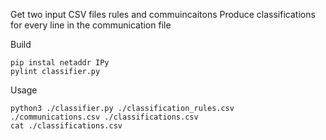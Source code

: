 Get two input CSV files rules and commuincaitons
Produce classifications for every line in the communication file 

Build

```
pip instal netaddr IPy
pylint classifier.py
```


Usage

```
python3 ./classifier.py ./classification_rules.csv ./communications.csv ./classifications.csv
cat ./classifications.csv
```

